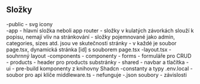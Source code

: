 ## Složky
-public - svg icony<br />
-app - hlavní složka neboli app router
    - složky v kulatých závorkách slouží k popisu, nemají vliv na stránkování
    - složky pojemnované jako admin, categories, sizes atd. jsou ve skutečnosti stránky - v každé je soubor page.tsx, dynamická stránka [id] s souborem page.tsx
    -layout.tsx - souhrnný layout
-components - componenty
            - forms - formuláře pro CRUD
            - products - header pro products substránky
            - shared - navbar a tlačítka
            - ui - pre-build komponenty z knihovny Shadcn 
-constanty a typy
.env.local - soubor pro api klíče
middleware.ts - nefunguje
-.json soubory - závislosti
